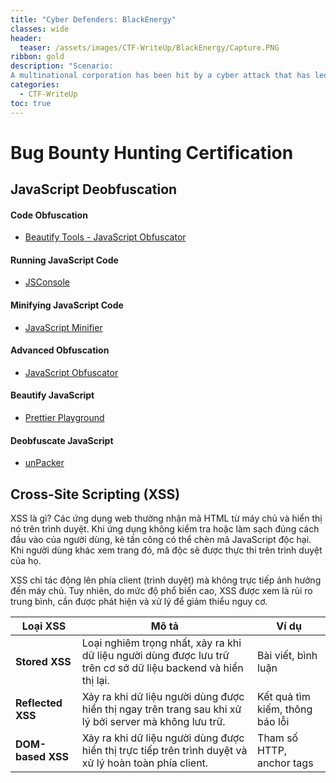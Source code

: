 ```yaml
---
title: "Cyber Defenders: BlackEnergy"
classes: wide
header:
  teaser: /assets/images/CTF-WriteUp/BlackEnergy/Capture.PNG
ribbon: gold
description: "Scenario:
A multinational corporation has been hit by a cyber attack that has led to the theft of sensitive data. The attack was carried out using a variant of the BlackEnergy v2 malware that has never been seen before. The company's security team has acquired a memory dump of the infected machine, and they want you to analyze the dump to understand the attack scope and impact."
categories:
  - CTF-WriteUp
toc: true
---
```


# Bug Bounty Hunting Certification

 
## JavaScript Deobfuscation

#### Code Obfuscation
- [Beautify Tools - JavaScript Obfuscator](http://beautifytools.com/javascript-obfuscator.php)

#### Running JavaScript Code
- [JSConsole](https://jsconsole.com)

#### Minifying JavaScript Code
- [JavaScript Minifier](https://javascript-minifier.com/)

#### Advanced Obfuscation
- [JavaScript Obfuscator](https://obfuscator.io)

#### Beautify JavaScript
- [Prettier Playground](https://prettier.io/playground/)

#### Deobfuscate JavaScript
- [unPacker](https://matthewfl.com/unPacker.html)

## Cross-Site Scripting (XSS)

XSS là gì?
Các ứng dụng web thường nhận mã HTML từ máy chủ và hiển thị nó trên trình duyệt. Khi ứng dụng không kiểm tra hoặc làm sạch đúng cách đầu vào của người dùng, kẻ tấn công có thể chèn mã JavaScript độc hại. Khi người dùng khác xem trang đó, mã độc sẽ được thực thi trên trình duyệt của họ.

XSS chỉ tác động lên phía client (trình duyệt) mà không trực tiếp ảnh hưởng đến máy chủ. Tuy nhiên, do mức độ phổ biến cao, XSS được xem là rủi ro trung bình, cần được phát hiện và xử lý để giảm thiểu nguy cơ.

| Loại XSS                 | Mô tả                                                                                           | Ví dụ                     |
|--|--|--|
| **Stored  XSS**  | Loại nghiêm trọng nhất, xảy ra khi dữ liệu người dùng được lưu trữ trên cơ sở dữ liệu backend và hiển thị lại. | Bài viết, bình luận       |
| **Reflected XSS**| Xảy ra khi dữ liệu người dùng được hiển thị ngay trên trang sau khi xử lý bởi server mà không lưu trữ.       | Kết quả tìm kiếm, thông báo lỗi |
| **DOM-based XSS** | Xảy ra khi dữ liệu người dùng được hiển thị trực tiếp trên trình duyệt và xử lý hoàn toàn phía client.        | Tham số HTTP, anchor tags |
